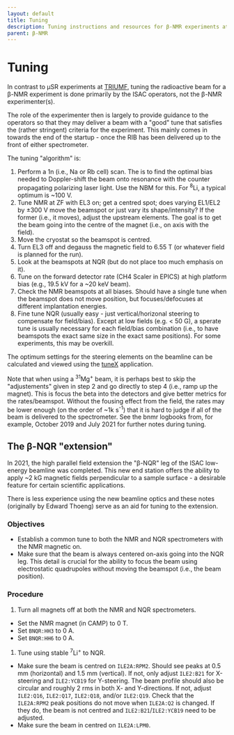 ```yaml
---
layout: default
title: Tuning
description: Tuning instructions and resources for β-NMR experiments at TRIUMF.
parent: β-NMR
---
```


# Tuning

In contrast to μSR experiments at [TRIUMF],
tuning the radioactive beam for a
β-NMR experiment is done primarily by the ISAC operators,
not the β-NMR experimenter(s).

The role of the experimenter then is largely to provide guidance to the
operators so that they may deliver a beam with a "good" tune that satisfies the
(rather stringent) criteria for the experiment.
This mainly comes in towards the end of the startup - once the RIB has been
delivered up to the front of either spectrometer.

The tuning "algorithm" is:

1. Perform a 1n (i.e., Na or Rb cell) scan. The is to find the optimal bias
   needed to Doppler-shift the beam onto resonance with the counter propagating
   polarizing laser light. Use the NBM for this. For <sup>8</sup>Li, a typical
   optimum is ~100 V.
2. Tune NMR at ZF with EL3 on; get a centred spot; does varying EL1/EL2 by 
   ±300 V move the beamspot or just vary its shape/intensity? If the former
   (i.e., it moves), adjust the upstream elements. The goal is to get the beam
   going into the centre of the magnet (i.e., on axis with the field).
3. Move the cryostat so the beamspot is centred.
4. Turn EL3 off and degauss the magnetic field to 6.55 T (or whatever field is
   planned for the run).
5. Look at the beamspots at NQR (but do not place too much emphasis on it).
6. Tune on the forward detector rate (CH4 Scaler in EPICS) at high platform bias
   (e.g., 19.5 kV for a ~20 keV beam).
7. Check the NMR beamspots at all biases. Should have a single tune when the
   beamspot does not move position, but focuses/defocuses at different implantation energies.
8. Fine tune NQR (usually easy - just vertical/horizonal steering to compensate
   for field/bias). Except at low fields (e.g. < 50 G), a sperate tune is
   usually necessary for each field/bias combination (i.e., to have beamspots
   the exact same size in the exact same positions). For some experiments, this
   may be overkill.

The optimum settings for the steering elements on the beamline can be calculated
and viewed using the [tuneX] application.

Note that when using a <sup>31</sup>Mg<sup>+</sup> beam, it is perhaps best to
skip the "adjustements" given in step 2 and go directly to step 4 (i.e., ramp
up the magnet). This is focus the beta into the detectors and give better
metrics for the rates/beamspot. Without the fousing effect from the field, the
rates may be lower enough (on the order of ~1k s<sup>-1</sup>) that it is hard
to judge if all of the beam is delivered to the spectrometer.
See the bnmr logbooks from, for example, October 2019 and July 2021 for further
notes during tuning.

[EPICS]: https://en.wikipedia.org/wiki/EPICS
[TRIUMF]: https://www.triumf.ca/
[tuneX]: https://beta.hla.triumf.ca/beam/tuneX/

## The β-NQR "extension"

In 2021, the high parallel field extension the "β-NQR" leg of the ISAC low-energy
beamline was completed. This new end station offers the ability to apply ~2 kG
magnetic fields perpendicular to a sample surface - a desirable feature for
certain scientific applications.

There is less experience using the new beamline optics and these notes
(originally by Edward Thoeng) serve as an aid for tuning to the extension.

### Objectives

- Establish a common tune to both the NMR and NQR spectrometers with the NMR magnetic on.
- Make sure that the beam is always centered on-axis going into the NQR leg.
  This detail is crucial for the ability to focus the beam using electrostatic quadrupoles
  without moving the beamspot (i.e., the beam position).

### Procedure

1. Turn all magnets off at both the NMR and NQR spectrometers.
  - Set the NMR magnet (in CAMP) to 0 T.
  - Set `BNQR:HH3` to 0 A.
  - Set `BNQR:HH6` to 0 A.
1. Tune using stable <sup>7</sup>Li<sup>+</sup> to NQR.
  - Make sure the beam is centred on `ILE2A:RPM2`.
    Should see peaks at 0.5 mm (horizontal) and 1.5 mm (vertical).
    If not, only adjust `ILE2:B21` for X-steering and `ILE2:YCB19` for Y-steering.
    The beam profile should also be circular and roughly 2 rms in both X- and Y-directions.
    If not, adjust `ILE2:Q16`, `ILE2:Q17`, `ILE2:Q18`, and/or `ILE2:Q19`.
    Check that the `ILE2A:RPM2` peak positions do not move when `ILE2A:Q2` is changed.
    If they do, the beam is not centred and `ILE2:B21`/`ILE2:YCB19` need to be adjusted.
  - Make sure the beam in centred on `ILE2A:LPM0`.
